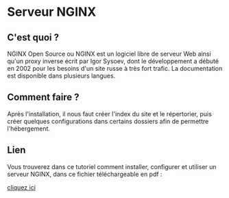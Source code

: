 # Serveur NGINX

## C'est quoi ? 

NGINX Open Source ou NGINX est un logiciel libre de serveur Web ainsi qu'un proxy inverse écrit par Igor Sysoev, dont le développement a débuté en 2002 pour les besoins d'un site russe à très fort trafic. La documentation est disponible dans plusieurs langues. 
## Comment faire ? 

Après l'installation, il nous faut créer l'index du site et le répertorier, puis créer quelques configurations dans certains dossiers afin de permettre l'hébergement.

## Lien

Vous trouverez dans ce tutoriel comment installer, configurer et utiliser un serveur NGINX, dans ce fichier téléchargeable en pdf :

<a href="">cliquez ici</a>
